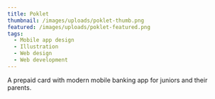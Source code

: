```yaml
---
title: Poklet
thumbnail: /images/uploads/poklet-thumb.png
featured: /images/uploads/poklet-featured.png
tags:
  - Mobile app design
  - Illustration
  - Web design
  - Web development
---
```

A prepaid card with modern mobile banking app for juniors and their parents.